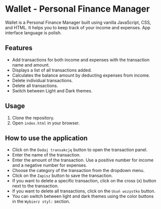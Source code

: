 # Wallet - Personal Finance Manager

Wallet is a Personal Finance Manager built using vanilla JavaScript, CSS, and HTML. It helps you to keep track of your income and expenses. App interface language is polish.

## Features

- Add transactions for both income and expenses with the transaction name and amount.
- Displays a list of all transactions added.
- Calculates the balance amount by deducting expenses from income.
- Delete individual transactions.
- Delete all transactions.
- Switch between Light and Dark themes.

## Usage

1. Clone the repository.
2. Open `index.html` in your browser.

## How to use the application

- Click on the `Dodaj transakcję` button to open the transaction panel.
- Enter the name of the transaction.
- Enter the amount of the transaction. Use a positive number for income and a negative number for expenses.
- Choose the category of the transaction from the dropdown menu.
- Click on the `Zapisz` button to save the transaction.
- If you want to delete a specific transaction, click on the cross (x) button next to the transaction.
- If you want to delete all transactions, click on the `Usuń wszystko` button.
- You can switch between light and dark themes using the color buttons in the `Wybierz styl:` section.

